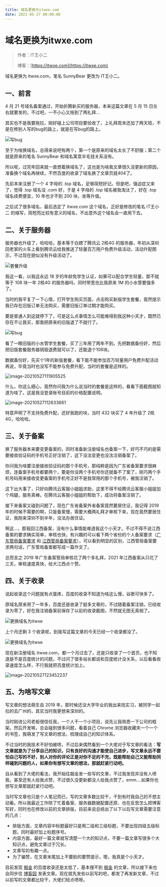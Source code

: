 ```yaml
---
title: 域名更换为itwxe.com
date: 2021-05-27 00:00:00
---
```


# 域名更换为itwxe.com

> 作者：IT王小二
>
> 博客：[https://itwxe.com](https://itwxe.com)

域名更换为 itwxe.com，笔名 SunnyBear 更改为 IT王小二。

## 一、前言

4 月 21 号域名备案通过，开始折腾新买的服务器，本来这篇文章在 5 月 15 日左右就要发的，不过吧，一不小心又拖到了两礼拜...

其实也不是我要拖拉，刚好碰上公司项目要验收了，上礼拜周末还加了两天班，不是在修别人写的bug的路上，就是在写bug的路上。

![写bug](https://itwxe.com/img/emoji/写bug-1.gif)

至于为啥换域名，总得来说吧有两个，第一个是原来的域名太长了不舒服；第二个就是原来的笔名 SunnyBear 和域名寓意半毛钱关系没有。

所以呢，过完年回来就一直想着换域名了，这也是为啥我文章很久没更新的原因，准备换个域名再继续，不然百度的收录了域名换了文章页就404了。

先前本来注册了一个 4 字母的 .top 域名，足够简短好记。但是吧，强迫症又来了，觉得 .top 域名没 .com 好，于是 4 字母的 .top 域名被我淘汰了，好在 .top 域名续费便宜，10 年也才不到 200 块，坐等升值。

之后试了很多域名，最后选定了 itwxe.com 这个域名，正好是修改的笔名 IT王小二 的缩写，简短而比较有意义的域名，不出意外这个域名会一直用下去。

## 二、关于服务器

服务器也升级了，哈哈哈，基本等于白嫖了腾讯云 2核4G 的服务器，年初从深圳回老家的火车上看到腾讯云给我推送了轻量百万用户免费升级活动，活动升配图示，不过现在貌似没有升级活动了。

![套餐升级](https://itwxe.com/img/blog/166463827280134.png)

我这一看，以我这永远 18 岁的年龄免学生认证，如果可以配合学生轻量，那不就等于 108 块一年 2核4G 的服务器吗，同时带宽也比我原来 1M 的小水管要强多了。

当时的我平复了一下心情，打开学生购买页面，点击购买新版学生套餐，竟然提示我已存在旧版订单无法购买，需要旧版订单过期才能购买。

要是普通人到这就停下了，可是这么点事情怎么可能难得到我这种小天才，既然已存在不让我买，那我把原来的旧版退了不就行了。

![写bug](https://itwxe.com/img/emoji/我真是个小天才-1.jpg)

看了一眼旧版的小水管学生套餐，买了三年用了两年不到。先把数据备份好，然后把旧版套餐服务器销毁退费就可以了，还能退个108块。

数据备份好，先买个1年的新版套餐，看下能不能参加百万轻量用户免费升配活动再说，毕竟当时也没写不能参与免费升配，当时的套餐是这样的。

![image-20210527111905525](https://itwxe.com/img/blog/166463831827280.png)

什么，你这么细心，竟然你问我为什么说当时的套餐是这样的，看看下面截图就知道为啥了。这是我没登录账号目前的价格配置说明。

![image-20210527112633661](https://itwxe.com/img/blog/166463832881970.png)

特意声明了不支持免费升配，还好我跑的块，当时 432 块买了 4 年升级了 2核4G，哈哈哈。

## 三、关于备案

换了服务器本来要变更备案的，同时准备新注册域名也备案一下，好巧不巧的是需要接收验证码的手机号正好注销了，这下没法变更也没法注销备案了。

你问我为啥要注册接收验证码的那个手机号，那纯粹是因为广东省备案要求很麻烦，连备案手机号都要两个，要是你没两个手机号你还就备不了案了，刚巧两个手机号码用来接收变更备案的手机号正好不是我常用的那个手机号，被我注销了。

这下出大事了，只好向腾讯云客服小姐姐求助，这里不得不给腾讯云客服小姐姐加个鸡腿，服务真棒。在腾讯云客服小姐姐的帮助下，成功将备案注销了。

接下来备案又碰到问题了，现在广东省备案外省备案竟然要居住证，我记得 2019 年的时候不需要的啊，只是备案慢，需要大概两礼拜才审核下来，现在竟然要居住证，我刚来深圳不到半年，没法办居住证。

啊这...，那我回江西备案，没有什么事情能难道我这个小天才。不过不得不说江西备案的要求确实简单，审核也快，有兴趣的可以看下两个省份的个人备案要求（[广东管局备案要求](https://cloud.tencent.com/document/product/243/51709) 和 [江西管局备案要求](https://cloud.tencent.com/document/product/243/51707)），可以看到明显的区别，江西管局备案要求两句话，广东管局备案都写成一篇作文了。

总而言之 2019 年广东备案管局审核花了两个多礼拜，2021 年江西备案从只花了三天，审核速度真快，给大江西点个赞。

## 四、关于收录

说起收录这个问题就有点蛋疼，百度的收录不知道为啥这么慢，谷歌可快多了。

原域名原来用了一年多，百度还是收录了挺多文章的，不过随着备案注销，已经收录为零了，好在我注销备案前保存了以前的收录截图，不然就无图无真相了。

![更换域名为itwxe](https://itwxe.com/img/blog/166463835149881.png)

上个月还剩 3 个收录呢，到我写这篇文章的今天已经一个收录都没了。

![更换域名为itwxe](https://itwxe.com/img/blog/166463835908492.png)

现在新注册域名 itwxe.com，都一个月过去了，还是只收录了一个首页，也不知道是不是百度统计的问题，不过问了很多站长都说和百度统计没关系，以后看看收录速度怎么样，不行我就把百度统计加上。

![image-20210527123452237](https://itwxe.com/img/blog/166463836521742.png)

## 五、为啥写文章

写文章的想法萌生自 2019 年，那时候还没大学毕业的我出来找实习，被同学一起拉的去广州的，其实当时我更想来深圳的。

当时刚进公司老板很信任我，一个人干一个小项目，说先让我熟悉一下公司的框架。然后开发嘛，总会碰到很多问题，看着自己 Chrome 浏览器收藏夹一个一个的书签，我萌发了写文章的想法，梳理成自己的知识体系。

不过当时的我技术不好怕被喷，不过后来偶然看到一个大佬对于写文章的看法：**写文章就是为了分享自己的知识，只有良好的沟通才能使自己进步，写文章永远不要怕自己写的不好，别人对你的评论正是对你不足的不充，既能帮助自己又能帮助同样碰到问题的人，如果你有想写文章的想法，那就赶紧行动吧。**

自从看到了大佬的看法，我开始往掘金发一些写的文章，不过我发现并没有人喷我，甚至还有人给我点赞，不过很久没更新都没人给我点赞了，emm....如果你也想写文章那就赶紧行动吧。

当时写文章也只是个人笔记而已，写的文章多数比较干，干到有时我自己的不想主动看。所以我最近工作除了忙着备案、服务器数据配置还原、也在反思怎么把博客写好，同时也在修改以前的文章排版，目前来说总结出了以下以后写文章需要注意的几点：

- 排版方面，文章内容中标题最好只是用二级和三级标题，不要出现四级五级标题，同时最好加上标题序号。
- 内容方面，最好一篇文章就写清楚一个大的知识点，不要一篇文章写很多个大知识点，避免文章过于冗长。
- 文章写的有趣一点。
- 为了骗赞，在文章末尾加上不要脸的要赞提示，嗯，我真是个小天才。

目前发现 [掘金](https://juejin.cn/user/2225067267470023/posts) 的百度收录还是太低了，基本搜不到 [掘金](https://juejin.cn/user/2225067267470023/posts) 的文章，所以接下来也会同步往 [博客园](https://www.cnblogs.com/itwxe/) 发表文章。现在就先发些以前写的吧，都发了再发新文章，不过以前写的文章都比较干，大佬们轻点喷呀。



